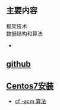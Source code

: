 ## 主要内容

框架技术  
数据结构和算法   

-
[github](https://github.com/interca?tab=repositories)
-
[Centos7安装](https://gitee.com/hongshenghyj/typora/blob/master/Centos7%E5%AE%89%E8%A3%85Docker.md)
- 
- [cf -acm 算法](https://gitee.com/hongshenghyj/typora/blob/master/cf%20%20-acm%20%E9%94%99%E9%A2%98%E9%9B%86.md)

